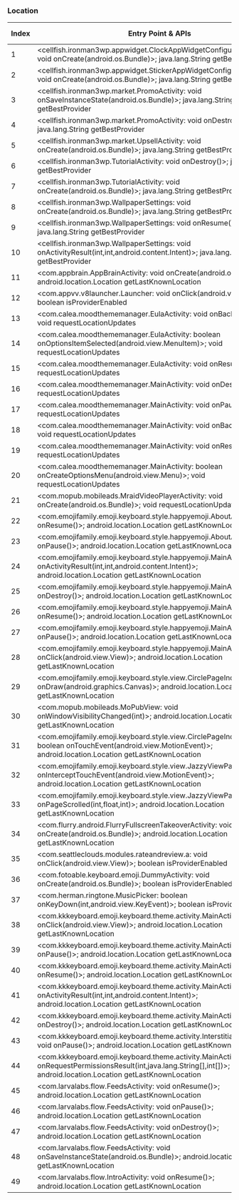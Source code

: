 ### Location
| Index | Entry Point & APIs | Screen shot | Resource id | Label |
| ------------- | ------------- | ------------- |-------------|-------------|
| 1 | <cellfish.ironman3wp.appwidget.ClockAppWidgetConfigurationActivity: void onCreate(android.os.Bundle)>; java.lang.String getBestProvider | ![](C:\Users\hfu\Documents\COSMOS\output\py\Play_win8\Personalization\cellfish.ironman3wp\cellfish.ironman3wp.appwidget.ClockAppWidgetConfigurationActivity.png) |  | |
| 2 | <cellfish.ironman3wp.appwidget.StickerAppWidgetConfigurationActivity: void onCreate(android.os.Bundle)>; java.lang.String getBestProvider | ![](C:\Users\hfu\Documents\COSMOS\output\py\Play_win8\Personalization\cellfish.ironman3wp\cellfish.ironman3wp.appwidget.StickerAppWidgetConfigurationActivity.png) |  | |
| 3 | <cellfish.ironman3wp.market.PromoActivity: void onSaveInstanceState(android.os.Bundle)>; java.lang.String getBestProvider | ![](C:\Users\hfu\Documents\COSMOS\output\py\Play_win8\Personalization\cellfish.ironman3wp\cellfish.ironman3wp.market.PromoActivity.png) |  | |
| 4 | <cellfish.ironman3wp.market.PromoActivity: void onDestroy()>; java.lang.String getBestProvider | ![](C:\Users\hfu\Documents\COSMOS\output\py\Play_win8\Personalization\cellfish.ironman3wp\cellfish.ironman3wp.market.PromoActivity.png) |  | |
| 5 | <cellfish.ironman3wp.market.UpsellActivity: void onCreate(android.os.Bundle)>; java.lang.String getBestProvider | ![](C:\Users\hfu\Documents\COSMOS\output\py\Play_win8\Personalization\cellfish.ironman3wp\cellfish.ironman3wp.market.UpsellActivity.png) |  | |
| 6 | <cellfish.ironman3wp.TutorialActivity: void onDestroy()>; java.lang.String getBestProvider | ![](C:\Users\hfu\Documents\COSMOS\output\py\Play_win8\Personalization\cellfish.ironman3wp\cellfish.ironman3wp.TutorialActivity.png) |  | |
| 7 | <cellfish.ironman3wp.TutorialActivity: void onCreate(android.os.Bundle)>; java.lang.String getBestProvider | ![](C:\Users\hfu\Documents\COSMOS\output\py\Play_win8\Personalization\cellfish.ironman3wp\cellfish.ironman3wp.TutorialActivity.png) |  | |
| 8 | <cellfish.ironman3wp.WallpaperSettings: void onCreate(android.os.Bundle)>; java.lang.String getBestProvider | ![](C:\Users\hfu\Documents\COSMOS\output\py\Play_win8\Personalization\cellfish.ironman3wp\cellfish.ironman3wp.WallpaperSettings.png) |  | |
| 9 | <cellfish.ironman3wp.WallpaperSettings: void onResume()>; java.lang.String getBestProvider | ![](C:\Users\hfu\Documents\COSMOS\output\py\Play_win8\Personalization\cellfish.ironman3wp\cellfish.ironman3wp.WallpaperSettings.png) |  | |
| 10 | <cellfish.ironman3wp.WallpaperSettings: void onActivityResult(int,int,android.content.Intent)>; java.lang.String getBestProvider | ![](C:\Users\hfu\Documents\COSMOS\output\py\Play_win8\Personalization\cellfish.ironman3wp\cellfish.ironman3wp.WallpaperSettings.png) |  | |
| 11 | <com.appbrain.AppBrainActivity: void onCreate(android.os.Bundle)>; android.location.Location getLastKnownLocation | ![](C:\Users\hfu\Documents\COSMOS\output\py\Play_win8\Personalization\com.androidwasabi.livewallpaper.ios7galaxy\com.appbrain.AppBrainActivity.png) |  | |
| 12 | <com.appvv.v8launcher.Launcher: void onClick(android.view.View)>; boolean isProviderEnabled | ![](C:\Users\hfu\Documents\COSMOS\output\py\Play_win8\Personalization\com.topolino.osiphonelauncher\com.appvv.v8launcher.Launcher.png) |  | |
| 13 | <com.calea.moodthememanager.EulaActivity: void onBackPressed()>; void requestLocationUpdates | ![](C:\Users\hfu\Documents\COSMOS\output\py\Play_win8\Personalization\com.calea.moodthememanager\com.calea.moodthememanager.EulaActivity.png) |  | |
| 14 | <com.calea.moodthememanager.EulaActivity: boolean onOptionsItemSelected(android.view.MenuItem)>; void requestLocationUpdates | ![](C:\Users\hfu\Documents\COSMOS\output\py\Play_win8\Personalization\com.calea.moodthememanager\com.calea.moodthememanager.EulaActivity.png) |  | |
| 15 | <com.calea.moodthememanager.EulaActivity: void onResume()>; void requestLocationUpdates | ![](C:\Users\hfu\Documents\COSMOS\output\py\Play_win8\Personalization\com.calea.moodthememanager\com.calea.moodthememanager.EulaActivity.png) |  | |
| 16 | <com.calea.moodthememanager.MainActivity: void onDestroy()>; void requestLocationUpdates | ![](C:\Users\hfu\Documents\COSMOS\output\py\Play_win8\Personalization\com.calea.moodthememanager\com.calea.moodthememanager.MainActivity.png) |  | |
| 17 | <com.calea.moodthememanager.MainActivity: void onPause()>; void requestLocationUpdates | ![](C:\Users\hfu\Documents\COSMOS\output\py\Play_win8\Personalization\com.calea.moodthememanager\com.calea.moodthememanager.MainActivity.png) |  | |
| 18 | <com.calea.moodthememanager.MainActivity: void onBackPressed()>; void requestLocationUpdates | ![](C:\Users\hfu\Documents\COSMOS\output\py\Play_win8\Personalization\com.calea.moodthememanager\com.calea.moodthememanager.MainActivity.png) |  | |
| 19 | <com.calea.moodthememanager.MainActivity: void onResume()>; void requestLocationUpdates | ![](C:\Users\hfu\Documents\COSMOS\output\py\Play_win8\Personalization\com.calea.moodthememanager\com.calea.moodthememanager.MainActivity.png) |  | |
| 20 | <com.calea.moodthememanager.MainActivity: boolean onCreateOptionsMenu(android.view.Menu)>; void requestLocationUpdates | ![](C:\Users\hfu\Documents\COSMOS\output\py\Play_win8\Personalization\com.calea.moodthememanager\com.calea.moodthememanager.MainActivity.png) |  | |
| 21 | <com.mopub.mobileads.MraidVideoPlayerActivity: void onCreate(android.os.Bundle)>; void requestLocationUpdates | ![](C:\Users\hfu\Documents\COSMOS\output\py\Play_win8\Personalization\com.calea.moodthememanager\com.mopub.mobileads.MraidVideoPlayerActivity.png) |  | |
| 22 | <com.emojifamily.emoji.keyboard.style.happyemoji.AboutActivity: void onResume()>; android.location.Location getLastKnownLocation | ![](C:\Users\hfu\Documents\COSMOS\output\py\Play_win8\Personalization\com.emojifamily.emoji.keyboard.style.coloremoji\com.emojifamily.emoji.keyboard.style.happyemoji.AboutActivity.png) |  | |
| 23 | <com.emojifamily.emoji.keyboard.style.happyemoji.AboutActivity: void onPause()>; android.location.Location getLastKnownLocation | ![](C:\Users\hfu\Documents\COSMOS\output\py\Play_win8\Personalization\com.emojifamily.emoji.keyboard.style.coloremoji\com.emojifamily.emoji.keyboard.style.happyemoji.AboutActivity.png) |  | |
| 24 | <com.emojifamily.emoji.keyboard.style.happyemoji.MainActivity: void onActivityResult(int,int,android.content.Intent)>; android.location.Location getLastKnownLocation | ![](C:\Users\hfu\Documents\COSMOS\output\py\Play_win8\Personalization\com.emojifamily.emoji.keyboard.style.coloremoji\com.emojifamily.emoji.keyboard.style.happyemoji.MainActivity.png) |  | |
| 25 | <com.emojifamily.emoji.keyboard.style.happyemoji.MainActivity: void onDestroy()>; android.location.Location getLastKnownLocation | ![](C:\Users\hfu\Documents\COSMOS\output\py\Play_win8\Personalization\com.emojifamily.emoji.keyboard.style.coloremoji\com.emojifamily.emoji.keyboard.style.happyemoji.MainActivity.png) |  | |
| 26 | <com.emojifamily.emoji.keyboard.style.happyemoji.MainActivity: void onResume()>; android.location.Location getLastKnownLocation | ![](C:\Users\hfu\Documents\COSMOS\output\py\Play_win8\Personalization\com.emojifamily.emoji.keyboard.style.coloremoji\com.emojifamily.emoji.keyboard.style.happyemoji.MainActivity.png) |  | |
| 27 | <com.emojifamily.emoji.keyboard.style.happyemoji.MainActivity: void onPause()>; android.location.Location getLastKnownLocation | ![](C:\Users\hfu\Documents\COSMOS\output\py\Play_win8\Personalization\com.emojifamily.emoji.keyboard.style.coloremoji\com.emojifamily.emoji.keyboard.style.happyemoji.MainActivity.png) |  | |
| 28 | <com.emojifamily.emoji.keyboard.style.happyemoji.MainActivity$7: void onClick(android.view.View)>; android.location.Location getLastKnownLocation | ![](C:\Users\hfu\Documents\COSMOS\output\py\Play_win8\Personalization\com.emojifamily.emoji.keyboard.style.coloremoji\com.emojifamily.emoji.keyboard.style.happyemoji.MainActivity.png) | {'2131624066': <sensitive_component.SensitiveComponent.SensitiveView object at 0x0A241DD0>} | |
| 29 | <com.emojifamily.emoji.keyboard.style.view.CirclePageIndicator: void onDraw(android.graphics.Canvas)>; android.location.Location getLastKnownLocation | ![](C:\Users\hfu\Documents\COSMOS\output\py\Play_win8\Personalization\com.emojifamily.emoji.keyboard.style.coloremoji\com.emojifamily.emoji.keyboard.style.happyemoji.MainActivity.png) | {'2131624042': <sensitive_component.SensitiveComponent.SensitiveView object at 0x0A241AF0>} | |
| 30 | <com.mopub.mobileads.MoPubView: void onWindowVisibilityChanged(int)>; android.location.Location getLastKnownLocation | ![](C:\Users\hfu\Documents\COSMOS\output\py\Play_win8\Personalization\com.emojifamily.emoji.keyboard.style.coloremoji\com.emojifamily.emoji.keyboard.style.happyemoji.MainActivity.png) | {'2131624041': <sensitive_component.SensitiveComponent.SensitiveView object at 0x0A241630>} | |
| 31 | <com.emojifamily.emoji.keyboard.style.view.CirclePageIndicator: boolean onTouchEvent(android.view.MotionEvent)>; android.location.Location getLastKnownLocation | ![](C:\Users\hfu\Documents\COSMOS\output\py\Play_win8\Personalization\com.emojifamily.emoji.keyboard.style.coloremoji\com.emojifamily.emoji.keyboard.style.happyemoji.MainActivity.png) | {'2131624042': <sensitive_component.SensitiveComponent.SensitiveView object at 0x0A241B30>} | |
| 32 | <com.emojifamily.emoji.keyboard.style.view.JazzyViewPager: boolean onInterceptTouchEvent(android.view.MotionEvent)>; android.location.Location getLastKnownLocation | ![](C:\Users\hfu\Documents\COSMOS\output\py\Play_win8\Personalization\com.emojifamily.emoji.keyboard.style.coloremoji\com.emojifamily.emoji.keyboard.style.happyemoji.MainActivity.png) | {'2131624046': <sensitive_component.SensitiveComponent.SensitiveView object at 0x0A241890>} | |
| 33 | <com.emojifamily.emoji.keyboard.style.view.JazzyViewPager: void onPageScrolled(int,float,int)>; android.location.Location getLastKnownLocation | ![](C:\Users\hfu\Documents\COSMOS\output\py\Play_win8\Personalization\com.emojifamily.emoji.keyboard.style.coloremoji\com.emojifamily.emoji.keyboard.style.happyemoji.MainActivity.png) | {'2131624046': <sensitive_component.SensitiveComponent.SensitiveView object at 0x0A241D30>} | |
| 34 | <com.flurry.android.FlurryFullscreenTakeoverActivity: void onCreate(android.os.Bundle)>; android.location.Location getLastKnownLocation | ![](C:\Users\hfu\Documents\COSMOS\output\py\Play_win8\Personalization\com.kkkeyboard.emoji.keyboard.theme.PinkGlitter\com.flurry.android.FlurryFullscreenTakeoverActivity.png) |  | |
| 35 | <com.seattleclouds.modules.rateandreview.a: void onClick(android.view.View)>; boolean isProviderEnabled | ![](C:\Users\hfu\Documents\COSMOS\output\py\Play_win8\Personalization\com.fnafwallpapers.treasureshine\com.seattleclouds.modules.rateandreview.NewRateAndCommentActivity.png) |  | |
| 36 | <com.fotoable.keyboard.emoji.DummyActivity: void onCreate(android.os.Bundle)>; boolean isProviderEnabled | ![](C:\Users\hfu\Documents\COSMOS\output\py\Play_win8\Personalization\com.fotoable.emojikeyboard\com.fotoable.keyboard.emoji.DummyActivity.png) |  | |
| 37 | <com.herman.ringtone.MusicPicker: boolean onKeyDown(int,android.view.KeyEvent)>; boolean isProviderEnabled | ![](C:\Users\hfu\Documents\COSMOS\output\py\Play_win8\Personalization\com.herman.ringtone\com.herman.ringtone.MusicPicker.png) |  | |
| 38 | <com.kkkeyboard.emoji.keyboard.theme.activity.MainActivity$2: void onClick(android.view.View)>; android.location.Location getLastKnownLocation | ![](C:\Users\hfu\Documents\COSMOS\output\py\Play_win8\Personalization\com.kkkeyboard.emoji.keyboard.theme.StarGalaxy\com.kkkeyboard.emoji.keyboard.theme.activity.MainActivity.png) | {'2131558547': <sensitive_component.SensitiveComponent.SensitiveView object at 0x0A280B70>} | |
| 39 | <com.kkkeyboard.emoji.keyboard.theme.activity.MainActivity: void onPause()>; android.location.Location getLastKnownLocation | ![](C:\Users\hfu\Documents\COSMOS\output\py\Play_win8\Personalization\com.kkkeyboard.emoji.keyboard.theme.PinkGlitter\com.kkkeyboard.emoji.keyboard.theme.activity.MainActivity.png) |  | |
| 40 | <com.kkkeyboard.emoji.keyboard.theme.activity.MainActivity: void onResume()>; android.location.Location getLastKnownLocation | ![](C:\Users\hfu\Documents\COSMOS\output\py\Play_win8\Personalization\com.kkkeyboard.emoji.keyboard.theme.PinkGlitter\com.kkkeyboard.emoji.keyboard.theme.activity.MainActivity.png) |  | |
| 41 | <com.kkkeyboard.emoji.keyboard.theme.activity.MainActivity: void onActivityResult(int,int,android.content.Intent)>; android.location.Location getLastKnownLocation | ![](C:\Users\hfu\Documents\COSMOS\output\py\Play_win8\Personalization\com.kkkeyboard.emoji.keyboard.theme.PinkGlitter\com.kkkeyboard.emoji.keyboard.theme.activity.MainActivity.png) |  | |
| 42 | <com.kkkeyboard.emoji.keyboard.theme.activity.MainActivity: void onDestroy()>; android.location.Location getLastKnownLocation | ![](C:\Users\hfu\Documents\COSMOS\output\py\Play_win8\Personalization\com.kkkeyboard.emoji.keyboard.theme.PinkGlitter\com.kkkeyboard.emoji.keyboard.theme.activity.MainActivity.png) |  | |
| 43 | <com.kkkeyboard.emoji.keyboard.theme.activity.InterstitialAdActivity: void onPause()>; android.location.Location getLastKnownLocation | ![](C:\Users\hfu\Documents\COSMOS\output\py\Play_win8\Personalization\com.kkkeyboard.emoji.keyboard.theme.iColorRain\com.kkkeyboard.emoji.keyboard.theme.activity.InterstitialAdActivity.png) |  | |
| 44 | <com.kkkeyboard.emoji.keyboard.theme.activity.MainActivity: void onRequestPermissionsResult(int,java.lang.String[],int[])>; android.location.Location getLastKnownLocation | ![](C:\Users\hfu\Documents\COSMOS\output\py\Play_win8\Personalization\com.kkkeyboard.emoji.keyboard.theme.iColorRain\com.kkkeyboard.emoji.keyboard.theme.activity.MainActivity.png) |  | |
| 45 | <com.larvalabs.flow.FeedsActivity: void onResume()>; android.location.Location getLastKnownLocation | ![](C:\Users\hfu\Documents\COSMOS\output\py\Play_win8\Personalization\com.larvalabs.flow\com.larvalabs.flow.FeedsActivity.png) |  | |
| 46 | <com.larvalabs.flow.FeedsActivity: void onPause()>; android.location.Location getLastKnownLocation | ![](C:\Users\hfu\Documents\COSMOS\output\py\Play_win8\Personalization\com.larvalabs.flow\com.larvalabs.flow.FeedsActivity.png) |  | |
| 47 | <com.larvalabs.flow.FeedsActivity: void onDestroy()>; android.location.Location getLastKnownLocation | ![](C:\Users\hfu\Documents\COSMOS\output\py\Play_win8\Personalization\com.larvalabs.flow\com.larvalabs.flow.FeedsActivity.png) |  | |
| 48 | <com.larvalabs.flow.FeedsActivity: void onSaveInstanceState(android.os.Bundle)>; android.location.Location getLastKnownLocation | ![](C:\Users\hfu\Documents\COSMOS\output\py\Play_win8\Personalization\com.larvalabs.flow\com.larvalabs.flow.FeedsActivity.png) |  | |
| 49 | <com.larvalabs.flow.IntroActivity: void onResume()>; android.location.Location getLastKnownLocation | ![](C:\Users\hfu\Documents\COSMOS\output\py\Play_win8\Personalization\com.larvalabs.flow\com.larvalabs.flow.IntroActivity.png) |  | |
